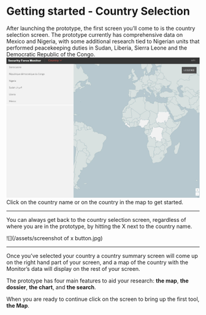 # **Getting started - Country Selection**

After launching the prototype, the first screen you’ll come to is the country selection screen. The prototype currently has comprehensive data on Mexico and Nigeria, with some additional research tied to Nigerian units that performed peacekeeping duties in Sudan, Liberia, Sierra Leone and the Democratic Republic of the Congo. ![](/assets/coutnryselection.jpg)Click on the country name or on the country in the map to get started.

---

You can always get back to the country selection screen, regardless of where you are in the prototype, by hitting the X next to the country name.

![](/assets/screenshot of x button.jpg)

---

Once you’ve selected your country a country summary screen will come up on the right hand part of your screen, and a map of the country with the Monitor’s data will display on the rest of your screen.

The prototype has four main features to aid your research: **the map**, **the dossier**, **the chart**, and **the search**.

When you are ready to continue click on the screen to bring up the first tool, **the Map**.

